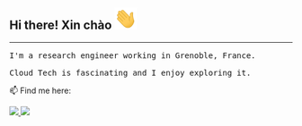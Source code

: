 ## Hi there! Xin chào <img src="https://raw.githubusercontent.com/ntlinh16/ntlinh16/main/images/hi.gif" width="40px"/>
----
<samp>I'm a research engineer working in Grenoble, France.</samp>

<samp>Cloud Tech is fascinating and I enjoy exploring it.</samp>

<p align=center”>

📫 Find me here:  
<p align=center”>
<a href=”https://www.linkedin.com/in/ntlinh/”>
<img src="https://img.shields.io/badge/LinkedIn-blue?style=plastic&logo=linkedin&labelColor=blue">
</a> 
<a href=”mailto:ntlinh16@gmail.com”>
<img src="https://img.shields.io/badge/Gmail-D14836?style=plastic&logo=gmail&logoColor=white">
</a>
</p>


